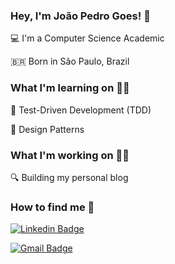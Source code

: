 ### Hey, I'm João Pedro Goes! 👋

<p>💻 I'm a Computer Science Academic</p>
<p>🇧🇷 Born in São Paulo, Brazil</p>

### What I'm learning on 🕵️‍♂️

<p>📕 Test-Driven Development (TDD)</p>
<p>📘 Design Patterns </p>

### What I'm working on 🏃‍♂️

🔍 Building my personal blog    

### How to find me 👤

[![Linkedin Badge](https://img.shields.io/badge/-JoãoPedroGoes-blue?style=flat-square&logo=Linkedin&logoColor=white&link=https://www.linkedin.com/in//joão-pedro-almeida-de-goes-5ab9621a5//)](https://www.linkedin.com/in//joão-pedro-almeida-de-goes-5ab9621a5/) 

[![Gmail Badge](https://img.shields.io/badge/-joaopedro.goes13@gmail.com-c14438?style=flat-square&logo=Gmail&logoColor=white&link=mailto:joaopedro.goes13@gmail.com)](mailto:joaopedro.goes13@gmail.com)
